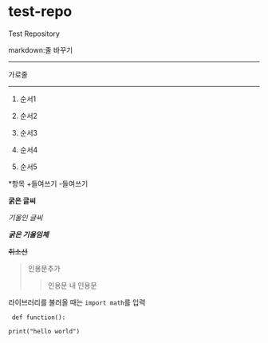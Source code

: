 # test-repo
Test Repository

markdown:줄 바꾸기

___
가로줄
***

1. 순서1

3. 순서2

5. 순서3

2. 순서4

4. 순서5


*항목
  +들여쓰기
  -들여쓰기

**굵은 글씨**

*기울인 글씨*

***굵은 기울임체***

~~취소선~~

>인용문추가
>>인용문 내 인용문


라이브러리를 불러올 때는 `import math`를 입력

``` def function():```

```print("hello world")```
